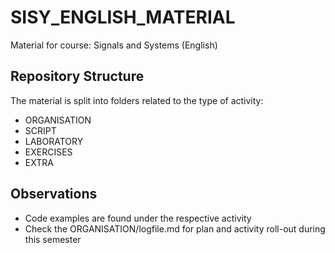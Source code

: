 # SISY_ENGLISH_MATERIAL
Material for course: Signals and Systems (English)


## Repository Structure
The material is split into folders related to the type of activity:  

* ORGANISATION
* SCRIPT
* LABORATORY
* EXERCISES
* EXTRA


## Observations
+ Code examples are found under the respective activity
+ Check the ORGANISATION/logfile.md for plan and activity roll-out during this semester

